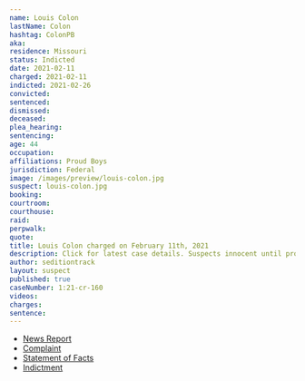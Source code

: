 ```yaml
---
name: Louis Colon
lastName: Colon
hashtag: ColonPB
aka:
residence: Missouri
status: Indicted
date: 2021-02-11
charged: 2021-02-11
indicted: 2021-02-26
convicted:
sentenced:
dismissed:
deceased:
plea_hearing:
sentencing:
age: 44
occupation:
affiliations: Proud Boys
jurisdiction: Federal
image: /images/preview/louis-colon.jpg
suspect: louis-colon.jpg
booking:
courtroom:
courthouse:
raid:
perpwalk:
quote:
title: Louis Colon charged on February 11th, 2021
description: Click for latest case details. Suspects innocent until proven guilty.
author: seditiontrack
layout: suspect
published: true
caseNumber: 1:21-cr-160
videos:
charges:
sentence:
---
```

- [News Report](https://www.washingtonpost.com/local/legal-issues/kansas-city-proud-boys-charged-capitol-riots/2021/02/11/389d47b6-6c73-11eb-9ead-673168d5b874_story.html)
- [Complaint](https://www.justice.gov/usao-dc/case-multi-defendant/file/1366446/download)
- [Statement of Facts](https://www.justice.gov/usao-dc/case-multi-defendant/file/1366446/download)
- [Indictment](https://www.justice.gov/usao-dc/case-multi-defendant/file/1377826/download)
